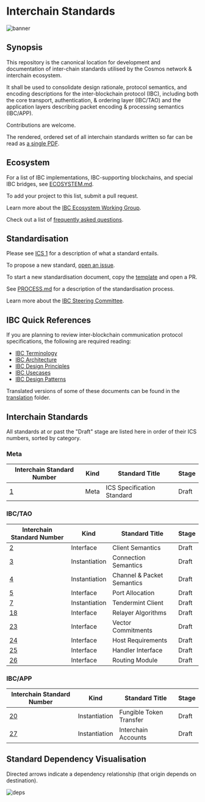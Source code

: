 # Interchain Standards

![banner](./assets/interchain-standards-image.jpg)

## Synopsis

This repository is the canonical location for development and documentation of inter-chain standards utilised by the Cosmos network & interchain ecosystem.

It shall be used to consolidate design rationale, protocol semantics, and encoding descriptions for the inter-blockchain protocol (IBC), including both the core transport, authentication, & ordering layer (IBC/TAO) and the application layers describing packet encoding & processing semantics (IBC/APP).

Contributions are welcome.

The rendered, ordered set of all interchain standards written so far can be read as [a single PDF](./spec.pdf).

## Ecosystem

For a list of IBC implementations, IBC-supporting blockchains, and special IBC bridges, see [ECOSYSTEM.md](./ECOSYSTEM.md).

To add your project to this list, submit a pull request.

Learn more about the [IBC Ecosystem Working Group](./ecosystem/README.md).

Check out a list of [frequently asked questions](./ibc/6_IBC_FAQ.md).

## Standardisation

Please see [ICS 1](spec/ics-001-ics-standard) for a description of what a standard entails.

To propose a new standard, [open an issue](https://github.com/cosmos/ics/issues/new).

To start a new standardisation document, copy the [template](spec/ics-template.md) and open a PR.

See [PROCESS.md](PROCESS.md) for a description of the standardisation process.

Learn more about the [IBC Steering Committee](./org/steering/README.md).

## IBC Quick References

If you are planning to review inter-blockchain communication protocol specifications, the following are required reading:

-   [IBC Terminology](./ibc/1_IBC_TERMINOLOGY.md)
-   [IBC Architecture](./ibc/2_IBC_ARCHITECTURE.md)
-   [IBC Design Principles](./ibc/3_IBC_DESIGN_PRINCIPLES.md)
-   [IBC Usecases](./ibc/4_IBC_USECASES.md)
-   [IBC Design Patterns](./ibc/5_IBC_DESIGN_PATTERNS.md)

Translated versions of some of these documents can be found in the [translation](./translation) folder.

## Interchain Standards

All standards at or past the "Draft" stage are listed here in order of their ICS numbers, sorted by category.

### Meta

| Interchain Standard Number     | Kind | Standard Title             | Stage |
| ------------------------------ | ---- | -------------------------- | ----- |
| [1](spec/ics-001-ics-standard) | Meta | ICS Specification Standard | Draft |

### IBC/TAO

| Interchain Standard Number                     | Kind           | Standard Title             | Stage |
| ---------------------------------------------- | -------------- | -------------------------- | ----- |
| [2](spec/ics-002-client-semantics)             | Interface      | Client Semantics           | Draft |
| [3](spec/ics-003-connection-semantics)         | Instantiation  | Connection Semantics       | Draft |
| [4](spec/ics-004-channel-and-packet-semantics) | Instantiation  | Channel & Packet Semantics | Draft |
| [5](spec/ics-005-port-allocation)              | Interface      | Port Allocation            | Draft |
| [7](spec/ics-007-tendermint-client)            | Instantiation  | Tendermint Client          | Draft |
| [18](spec/ics-018-relayer-algorithms)          | Interface      | Relayer Algorithms         | Draft |
| [23](spec/ics-023-vector-commitments)          | Interface      | Vector Commitments         | Draft |
| [24](spec/ics-024-host-requirements)           | Interface      | Host Requirements          | Draft |
| [25](spec/ics-025-handler-interface)           | Interface      | Handler Interface          | Draft |
| [26](spec/ics-026-routing-module)              | Interface      | Routing Module             | Draft |

### IBC/APP

| Interchain Standard Number                 | Kind           | Standard Title          | Stage |
| ------------------------------------------ | -------------- |----------------------- | ----- |
| [20](spec/ics-020-fungible-token-transfer) | Instantiation  | Fungible Token Transfer | Draft |
| [27](spec/ics-027-interchain-accounts)     | Instantiation  | Interchain Accounts     | Draft |

## Standard Dependency Visualisation

Directed arrows indicate a dependency relationship (that origin depends on destination).

![deps](assets/deps.png)

